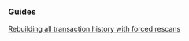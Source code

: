 ### Guides

[Rebuilding all transaction history with forced rescans](https://github.com/cybriq/p9/walletmain/tree/master/docs/force_rescans.md)

